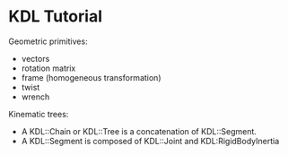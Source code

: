 # KDL Tutorial

Geometric primitives:
* vectors
* rotation matrix
* frame (homogeneous transformation)
* twist
* wrench

Kinematic trees:
* A KDL::Chain or KDL::Tree is a concatenation of KDL::Segment.
* A KDL::Segment is composed of KDL::Joint and KDL:RigidBodyInertia

